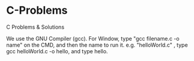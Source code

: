 # C-Problems
C Problems &amp; Solutions

We use the GNU Compiler (gcc). For Window, type "gcc filename.c -o name" on the CMD, and then the name to run it. e.g. "helloWorld.c" , type gcc helloWorld.c -o hello, and type hello.

